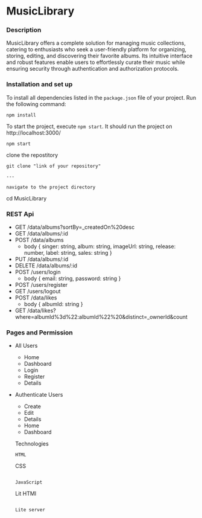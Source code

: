 # MusicLibrary

### Description

MusicLibrary offers a complete solution for managing music collections, catering to enthusiasts who seek a user-friendly platform for organizing, storing, editing, and discovering their favorite albums. Its intuitive interface and robust features enable users to effortlessly curate their music while ensuring security through authentication and authorization protocols.

### Installation and set up

To install all dependencies listed in the `package.json` file of your project. Run the following command:

```
npm install
```

To start the project, execute `npm start`. It should run the project on http://localhost:3000/

```
npm start

```
clone  the repostitory

```
git clone "link of your repository"

---

navigate to the project directory

```
cd MusicLibrary


### REST Api

* GET /data/albums?sortBy=_createdOn%20desc
* GET /data/albums/:id
* POST /data/albums
	* body { singer: string, album: string, imageUrl: string, release: number, label: string, sales: string }
* PUT /data/albums/:id
* DELETE /data/albums/:id
* POST /users/login
	* body { email: string, password: string }
* POST /users/register
* GET /users/logout
* POST /data/likes
	* body { albumId: string }
* GET /data/likes?where=albumId%3d%22:albumId%22%20&distinct=_ownerId&count



### Pages and Permission 

* All Users
  * Home
  * Dashboard
  * Login
  * Register
  * Details
 
* Authenticate Users
  * Create
  * Edit
  * Details
  * Home
  * Dashboard

  
  Technologies

  ```
  HTML

  ```

  CSS

  ```

  JavaScript

  ```

  Lit HTMl

  ```

  Lite server

  
  
